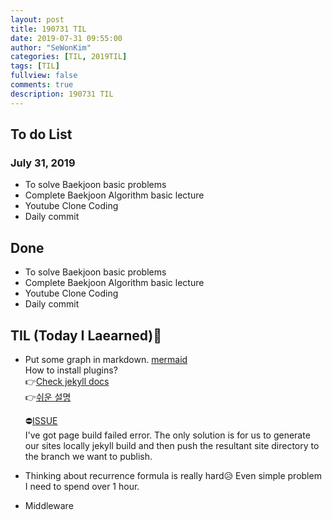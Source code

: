 ```yaml
---
layout: post
title: 190731 TIL
date: 2019-07-31 09:55:00
author: "SeWonKim"
categories: [TIL, 2019TIL]
tags: [TIL]
fullview: false
comments: true
description: 190731 TIL
---
```



## To do List 
### July 31, 2019
* To solve Baekjoon basic problems
* Complete Baekjoon Algorithm basic lecture 
* Youtube Clone Coding
* Daily commit


## Done 
* To solve Baekjoon basic problems
* Complete Baekjoon Algorithm basic lecture 
* Youtube Clone Coding
* Daily commit



## TIL (Today I Laearned)🤔
* Put some graph in markdown. [mermaid](https://mermaidjs.github.io/#/)     
  How to install plugins?    
  👉[Check jekyll docs](https://jekyllrb-ko.github.io/docs/plugins/)    
  👉[쉬운 설명](https://hyeockjinkim.github.io/web/2019/01/31/mermaid-setting.html)

  ⛔[ISSUE](https://github.com/jasonbellamy/jekyll-mermaid/issues/7)     
  I've got page build failed error. 
  The only solution is for us to generate our sites locally jekyll build and then push the resultant site directory to the branch we want to publish.
* Thinking about recurrence formula is really hard😥 Even simple problem I need to spend over 1 hour.
* Middleware

